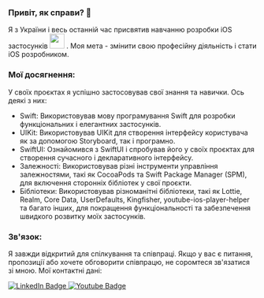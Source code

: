 

### Привіт, як справи? 👋
Я з України і весь останній час присвятив навчанню розробки iOS застосунків <img src="https://media.giphy.com/media/WUlplcMpOCEmTGBtBW/giphy.gif" width="30"> . Моя мета - змінити свою професійну діяльність і стати iOS розробником.

### Мої досягнення:
У своїх проєктах я успішно застосовував свої знання та навички. Ось деякі з них:
+ Swift: Використовував мову програмування Swift для розробки функціональних і елегантних застосунків.
+ UIKit: Використовував UIKit для створення інтерфейсу користувача як за допомогою Storyboard, так і програмно.
+ SwiftUI: Ознайомився з SwiftUI і спробував його у своїх проєктах для створення сучасного і декларативного інтерфейсу.
+ Залежності: Використовував різні інструменти управління залежностями, такі як CocoaPods та Swift Package Manager (SPM), для включення сторонніх бібліотек у свої проєкти.
+ Бібліотеки: Використовував різноманітні бібліотеки, такі як Lottie, Realm, Core Data, UserDefaults, Kingfisher, youtube-ios-player-helper та багато інших, для покращення функціональності та забезпечення швидкого розвитку моїх застосунків.

### Зв'язок:
Я завжди відкритий для спілкування та співпраці. Якщо у вас є питання, пропозиції або хочете обговорити співпрацю, не соромтеся зв'язатися зі мною. Мої контактні дані:
<div id="badges">
  <a href="https://www.linkedin.com/in/itsmeins/">
    <img src="https://img.shields.io/badge/LinkedIn-blue?style=for-the-badge&logo=linkedin&logoColor=white" alt="LinkedIn Badge"/>
  </a>
  <a href="https://t.me/ItsMeIns">
    <img src="https://img.shields.io/badge/Telegram-blue?style=for-the-badge&logo=telegrame&logoColor=white" alt="Youtube Badge"/>
  </a>
</div>
